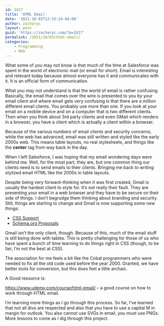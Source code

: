 ```yaml
---
id: 2417
title: 'HTML Email'
date: '2021-10-03T13:33:24-04:00'
author: zacharyc
layout: post
guid: 'https://zacharyc.com/?p=2417'
permalink: /2021/10/03/html-email/
categories:
    - Programming
    - Web
---
```


What some of you may not know is that much of the time at Salesforce was spent in the world of electronic mail (or email for short). Email is interesting and relevant today because almost everyone has it and communicates with it. It is an official form of communication.

What you may not understand is that the world of email is rather confusing. Basically, the email that comes over the wire is presented to you by your email client and where email gets very confusing is that there are a million different email clients. You probably use more than one. If you look at your email on a mobile device and on a computer that is two different clients. Then when you think about 3rd party clients and even GMail which renders in a browser, you have a client which is actually a client within a browser.

Because of the various numbers of email clients and security concerns, while the web has advanced, email was still written and styled like the early 2000s web. This means table layouts, no real stylesheets, and things like the **center** tag from way back in the day.

When I left Salesforce, I was hoping that my email wondering days were behind me. Well, for the most part, they are, but one common thing our clients need is to send emails to their clients. Bringing me back to writing stylized email HTML like the 2000s in table layouts.

Despite being very forward-thinking when it was first created, Gmail is usually the hardest client to style for. It’s not really their fault. They are presenting your email in a web browser and they have to be secure on their side of things. I don’t begrudge them thinking about branding and security. Still, things are starting to change and Gmail is now supporting some new things:

- [CSS Support](https://developers.google.com/gmail/design/css#example)
- [Schema.org Proposals](https://developers.google.com/gmail/markup/reference/schema-org-proposals)

Gmail isn’t the only client, though. Because of this, much of the email stuff is still being done with tables. This is pretty challenging for those of us who have spent a bunch of time learning to do things right in CSS (though, to be fair, I’m not the best at CSS).

The association for me feels a bit like the Cobal programmers who were needed to fix all the old code used before the year 2000. Granted, we have better tools for conversion, but this does feel a little archaic.

A Good resource is:

<https://www.udemy.com/course/html-email/> – a good course on how to work through HTML email.

I’m learning more things as I go through this process. So far, I’ve learned that not all divs are respected and also that you have to use a capital M in margin for outlook. You also cannot use SVGs in email, you must use PNGs. More lessons to come as I dig through this project.